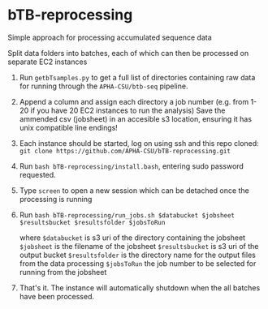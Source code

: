 # bTB-reprocessing
Simple approach for processing accumulated sequence data

Split data folders into batches, each of which can then be processed on separate EC2 instances 

1. Run `getbTsamples.py` to get a full list of directories containing raw data for running through the `APHA-CSU/btb-seq` pipeline.
2. Append a column and assign each directory a job number (e.g. from 1-20 if you have 20 EC2 instances to run the analysis)  Save the ammended csv (jobsheet) in an accesible s3 location, ensuring it has unix compatible line endings!
3. Each instance should be started, log on using ssh and this repo cloned: 
`git clone https://github.com/APHA-CSU/bTB-reprocessing.git`
4. Run `bash bTB-reprocessing/install.bash`, entering sudo password requested.
5. Type `screen` to open a new session which can be detached once the processing is running
6. Run `bash bTB-reprocessing/run_jobs.sh $databucket $jobsheet $resultsbucket $resultsfolder $jobsToRun`

    where   `$databucket` is s3 uri of the directory containing the jobsheet    
            `$jobsheet` is the filename of the jobsheet
            `$resultsbucket` is s3 uri of the output bucket
            `$resultsfolder` is the directory name for the output files from the data processing
            `$jobsToRun` the job number to be selected for running from the jobsheet
7. That's it.  The instance will automatically shutdown when the all batches have been processed.
